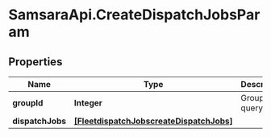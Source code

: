 # SamsaraApi.CreateDispatchJobsParam

## Properties
Name | Type | Description | Notes
------------ | ------------- | ------------- | -------------
**groupId** | **Integer** | Group ID to query. | 
**dispatchJobs** | [**[FleetdispatchJobscreateDispatchJobs]**](FleetdispatchJobscreateDispatchJobs.md) |  | 


